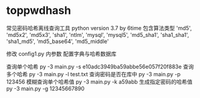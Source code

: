 # toppwdhash
 
常见密码哈希离线查询工具 python version 3.7 by 6time 
包含算法类型 
        'md5', 'md5x2', 'md5x3', 'sha1', 'ntlm', 'mysql', 'mysql5',
        'md5_sha1', 'sha1_sha1', 'sha1_md5', 'md5_base64', 'md5_middle'
        
修改 config1.py 内参数 配置字典与哈希数据库

查询单个哈希 py -3 main.py -s e10adc3949ba59abbe56e057f20f883e
查询多个哈希 py -3 main.py -l test.txt
查询密码是否在库中 py -3 main.py -p 123456
模糊查询单个哈希值 py -3 main.py -k a59abb
生成指定密码的哈希值 py -3 main.py -g 12345667890
